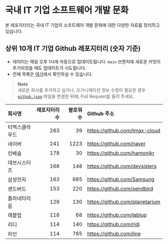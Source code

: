 # 국내 IT 기업 소프트웨어 개발 문화
본 레포지터리는 국내 IT 기업의 소프트웨어 개발 문화에 대한 다양한 자료를 정리하고 있습니다.

## 상위 10개 IT 기업 Github 레포지터리 (숫자 기준)

- 데이터는 매일 오후 1시에 자동으로 업데이트됩니다. `main` 브랜치에 새로운 커밋이 추가되었을 때도 업데이트가 시도됩니다.
- 전체 목록은 [여기](./github.md)에서 확인하실 수 있습니다.

> **Note**<br />
> 새로운 회사를 추가하고 싶거나, 오가니제이션 정보 수정이 필요한 경우 [`github.json`](./github.json) 파일을 변경한 뒤에, Pull Request를 올려 주세요.

<!-- MARKDOWN_TABLE(GITHUB): START -->

| **회사명** | **레포지터리 수** | **팔로워 수** | **Github 주소** |
|:---|---:|---:|:---|
| 티맥스클라우드 | 263 | 39 | https://github.com/tmax-cloud |
| 네이버 | 241 | 1223 | https://github.com/naver |
| 인베슘 | 178 | 30 | https://github.com/hamonikr |
| 데브시스터즈 | 168 | 148 | https://github.com/devsisters |
| 삼성전자 | 163 | 685 | https://github.com/Samsung |
| 센드버드 | 153 | 220 | https://github.com/sendbird |
| 플라네타리움 | 129 | 130 | https://github.com/planetarium |
| 래블업 | 118 | 68 | https://github.com/lablup |
| 리디 | 114 | 140 | https://github.com/ridi |
| 라인 | 114 | 785 | https://github.com/line |

<!-- MARKDOWN_TABLE(GITHUB): END -->
